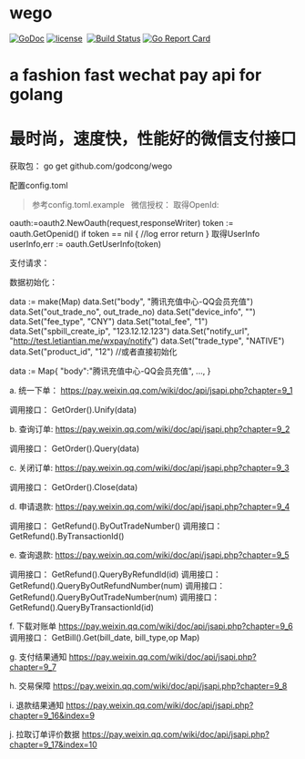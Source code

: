 # wego
[![GoDoc](https://godoc.org/github.com/godcong/wopay?status.svg)](http://godoc.org/github.com/godcong/wego)
[![license](https://img.shields.io/github/license/godcong/wopay.svg)](https://github.com/godcong/wego/blob/master/LICENSE)
 [![Build Status](https://travis-ci.org/godcong/wopay.svg?branch=master)](https://travis-ci.org/godcong/wego)
[![Go Report Card](https://goreportcard.com/badge/github.com/godcong/wopay)](https://goreportcard.com/report/github.com/godcong/wego)



# a fashion fast wechat pay api for golang #
# 最时尚，速度快，性能好的微信支付接口 #

获取包： go get github.com/godcong/wego

配置config.toml
>参考config.toml.example
 
微信授权：
取得OpenId:

oauth:=oauth2.NewOauth(request,responseWriter) token := oauth.GetOpenid() if token == nil { //log error return } 取得UserInfo userInfo,err := oauth.GetUserInfo(token)

支付请求：

数据初始化：

data := make(Map)
data.Set("body", "腾讯充值中心-QQ会员充值")
data.Set("out_trade_no", out_trade_no)
data.Set("device_info", "")
data.Set("fee_type", "CNY")
data.Set("total_fee", "1")
data.Set("spbill_create_ip", "123.12.12.123")
data.Set("notify_url", "http://test.letiantian.me/wxpay/notify")
data.Set("trade_type", "NATIVE")
data.Set("product_id", "12")
//或者直接初始化

data := Map{
"body":"腾讯充值中心-QQ会员充值",
...,
}

a. 统一下单： https://pay.weixin.qq.com/wiki/doc/api/jsapi.php?chapter=9_1

调用接口： GetOrder().Unify(data)


b. 查询订单: https://pay.weixin.qq.com/wiki/doc/api/jsapi.php?chapter=9_2

调用接口： GetOrder().Query(data)

c. 关闭订单: https://pay.weixin.qq.com/wiki/doc/api/jsapi.php?chapter=9_3

调用接口： GetOrder().Close(data)

d. 申请退款: https://pay.weixin.qq.com/wiki/doc/api/jsapi.php?chapter=9_4

调用接口： GetRefund().ByOutTradeNumber()
调用接口： GetRefund().ByTransactionId()

e. 查询退款: https://pay.weixin.qq.com/wiki/doc/api/jsapi.php?chapter=9_5

调用接口： GetRefund().QueryByRefundId(id)
调用接口： GetRefund().QueryByOutRefundNumber(num)
调用接口： GetRefund().QueryByOutTradeNumber(num)
调用接口： GetRefund().QueryByTransactionId(id)

f. 下载对账单 https://pay.weixin.qq.com/wiki/doc/api/jsapi.php?chapter=9_6
调用接口： GetBill().Get(bill_date, bill_type,op Map)

g. 支付结果通知 https://pay.weixin.qq.com/wiki/doc/api/jsapi.php?chapter=9_7

h. 交易保障 https://pay.weixin.qq.com/wiki/doc/api/jsapi.php?chapter=9_8

i. 退款结果通知 https://pay.weixin.qq.com/wiki/doc/api/jsapi.php?chapter=9_16&index=9

j. 拉取订单评价数据 https://pay.weixin.qq.com/wiki/doc/api/jsapi.php?chapter=9_17&index=10
